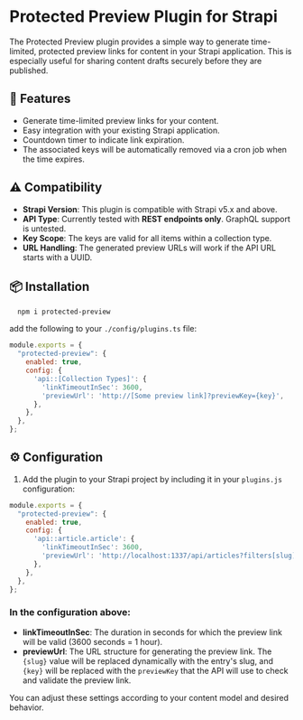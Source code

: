 # Protected Preview Plugin for Strapi

The Protected Preview plugin provides a simple way to generate time-limited, protected preview links for content in your Strapi application. This is especially useful for sharing content drafts securely before they are published.

## 🚀 Features
- Generate time-limited preview links for your content.
- Easy integration with your existing Strapi application.
- Countdown timer to indicate link expiration.
- The associated keys will be automatically removed via a cron job when the time expires.

## ⚠️ Compatibility
- **Strapi Version**: This plugin is compatible with Strapi v5.x and above.
- **API Type**: Currently tested with **REST endpoints only**. GraphQL support is untested.
- **Key Scope**: The keys are valid for all items within a collection type.
- **URL Handling**: The generated preview URLs will work if the API URL starts with a UUID.

## 📦 Installation
```cli
  npm i protected-preview
```

add the following to your `./config/plugins.ts` file:
```js
module.exports = {
  "protected-preview": {
    enabled: true,
    config: {
      'api::[Collection Types]': {
        'linkTimeoutInSec': 3600,  
        'previewUrl': 'http://[Some preview link]?previewKey={key}',
      },
    },
  },
};
```

## ⚙️ Configuration
1. Add the plugin to your Strapi project by including it in your `plugins.js` configuration:

```js
module.exports = {
  "protected-preview": {
    enabled: true,
    config: {
      'api::article.article': {
        'linkTimeoutInSec': 3600,  
        'previewUrl': 'http://localhost:1337/api/articles?filters[slug][$eq]={slug}&status=draft&previewKey={key}',
      },
    },
  },
};
```

### In the configuration above:
- **linkTimeoutInSec**: The duration in seconds for which the preview link will be valid (3600 seconds = 1 hour).
- **previewUrl**: The URL structure for generating the preview link. The `{slug}` value will be replaced dynamically with the entry's slug, and `{key}` will be replaced with the `previewKey` that the API will use to check and validate the preview link.

You can adjust these settings according to your content model and desired behavior.
